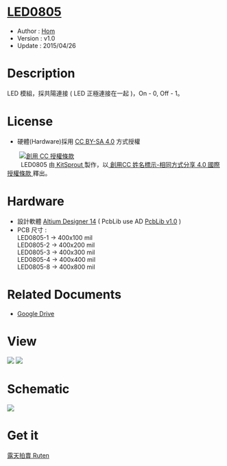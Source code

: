 [LED0805](https://github.com/KitSprout/LED0805)
========
* Author  : [Hom](https://about.me/Hom)
* Version : v1.0
* Update  : 2015/04/26

Description
========
LED 模組，採共陽連接 ( LED 正極連接在一起 )，On - 0, Off - 1。

License
========
* 硬體(Hardware)採用 [CC BY-SA 4.0](http://creativecommons.org/licenses/by-sa/4.0/deed.zh_TW) 方式授權 
  
　　<a rel="license" href="http://creativecommons.org/licenses/by-sa/4.0/deed.zh_TW"><img alt="創用 CC 授權條款" style="border-width:0" src="http://i.creativecommons.org/l/by-sa/3.0/tw/80x15.png" /></a>  
　　<span xmlns:dct="http://purl.org/dc/terms/" property="dct:title"> LED0805 </span>由<a xmlns:cc="http://creativecommons.org/ns#" href="https://github.com/KitSprout" property="cc:attributionName" rel="cc:attributionURL"> KitSprout </a>製作，以<a rel="license" href="http://creativecommons.org/licenses/by-sa/4.0/deed.zh_TW"> 創用CC 姓名標示-相同方式分享 4.0 國際 授權條款 </a>釋出。  

Hardware
========
* 設計軟體 [Altium Designer 14](http://www.altium.com/en/products/altium-designer) ( PcbLib use AD [PcbLib v1.0](https://github.com/KitSprout/AltiumDesigner_PcbLibrary/releases/tag/v1.0) ) 
* PCB 尺寸 :  
LED0805-1 -> 400x100 mil  
LED0805-2 -> 400x200 mil  
LED0805-3 -> 400x300 mil  
LED0805-4 -> 400x400 mil  
LED0805-8 -> 400x800 mil

Related Documents
========
* [Google Drive](http://goo.gl/PYBcEB)

View
========
<img src="https://lh3.googleusercontent.com/-Zij7xRUoNCk/U-7GbCPoXtI/AAAAAAAAKY4/mgMOdFvthQA/s1600/DSC_2402.jpg" />
<img src="https://lh6.googleusercontent.com/-zN027OCyF78/U-7GZoRp1tI/AAAAAAAAKYs/h8MAeSVommE/s1600/DSC_2398.jpg" />

Schematic
========
<img src="https://lh4.googleusercontent.com/-LVpwqFQ5KQI/U-7Gh-0SRqI/AAAAAAAAKZs/x7Jqb5vFx6Y/s1600/Sch_LED0805-4.png" />

Get it
========
[露天拍賣 Ruten](http://goods.ruten.com.tw/item/show?21408160234607)  
